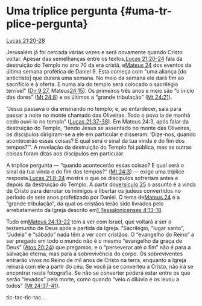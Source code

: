 # **Uma tríplice pergunta** {#uma-tr-plice-pergunta}

[Lucas 21:20-28](http://bibliaonline.com.br/acf/lc/21/20-28)

Jerusalém já foi cercada várias vezes e será novamente quando Cristo voltar. Apesar das semelhanças entre os textos,[Lucas 21:20-24](http://bibliaonline.com.br/acf/lc/21/20-24) fala da destruição do Templo no ano 70 da era cristã, e[Mateus 24](http://bibliaonline.com.br/acf/mt/24) dos eventos da última semana profética de Daniel 9\. Esta começa com &quot;uma aliança [do anticristo] que durará uma semana. No meio da semana ele dará fim ao sacrifício e à oferta. E numa ala do templo será colocado o sacrilégio terrível&quot; ([Dn 9:27](http://bibliaonline.com.br/acf/dn/9/27), Mateus[24:15](http://bibliaonline.com.br/acf/mt/24/15)). Os primeiros três anos e meio são “o início das dores” ([Mt 24:8](http://bibliaonline.com.br/acf/mt/24/8)) e os últimos a “grande tribulação” ([Mt 24:21](http://bibliaonline.com.br/acf/mt/24/21)).

“Jesus passava o dia ensinando no templo; e, ao entardecer, saía para passar a noite no monte chamado das Oliveiras. Todo o povo ia de manhã cedo ouvi-lo no templo” ([Lucas 21:37-38](http://bibliaonline.com.br/acf/lc/21/37-38)). Em Mateus 24:3, após falar da destruição do Templo, “tendo Jesus se assentado no monte das Oliveiras, os discípulos dirigiram-se a ele em particular e disseram: ‘Dize-nos, quando acontecerão essas coisas? E qual será o sinal da tua vinda e do fim dos tempos?’”. A revelação da destruição do Templo foi pública, mas as outras coisas foram ditas aos discípulos em particular.

A tríplice pergunta — “quando acontecerão essas coisas? E qual será o sinal da tua vinda e do fim dos tempos?” ([Mt 24:3](http://bibliaonline.com.br/acf/mt/24/3)) — exige uma tríplice resposta.[Lucas 21:8-24](http://bibliaonline.com.br/acf/lc/21/8-24) mostra o que os discípulos sofreriam antes e depois da destruição do Templo. A partir do[versículo 25](http://bibliaonline.com.br/acf/lc/21/25) o assunto é a vinda de Cristo para derrotar os inimigos e libertar os judeus convertidos no período de sete anos profetizado por Daniel. O tema de[Mateus 24](http://bibliaonline.com.br/acf/mt/24) é a “grande tribulação”, da qual os cristãos terão sido livrados pelo arrebatamento da Igreja descrito em[1 Tessalonicenses 4:13-18](http://bibliaonline.com.br/acf/1ts/4/13-18).

Tudo em[Mateus 24:13-22](http://bibliaonline.com.br/acf/mt/24/13-22) tem a ver com Israel, que voltará a ser o testemunho de Deus após a partida da Igreja. “Sacrilégio, “lugar santo”, “Judeia” e “sábado” nada têm a ver com cristãos. O “evangelho do Reino” a ser pregado em todo o mundo não é o mesmo “evangelho da graça de Deus” ([Atos 20:24](http://bibliaonline.com.br/acf/atos/20/24)) que pregamos, e o “perseverar até o fim” não é para a salvação eterna, mas para a sobrevivência do corpo. Os sobreviventes entrarão vivos no Reino de mil anos de Cristo na terra, enquanto a Igreja reinará com ele a partir do céu. Se você já se converteu a Cristo, não irá se encontrar nesta fotografia. Se não se converter poderá estar entre os que serão “levados” pela morte, como quando “veio o dilúvio e os levou a todos” ([Mt 24:37-41](http://bibliaonline.com.br/acf/mt/24/37-41)).

tic-tac-tic-tac...